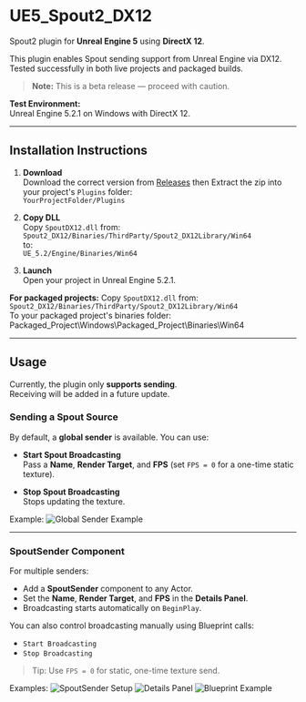 # UE5_Spout2_DX12

Spout2 plugin for **Unreal Engine 5** using **DirectX 12**.

This plugin enables Spout sending support from Unreal Engine via DX12.  
Tested successfully in both live projects and packaged builds.  
> **Note:** This is a beta release — proceed with caution.

**Test Environment:**  
Unreal Engine 5.2.1 on Windows with DirectX 12.

---

## Installation Instructions

1. **Download**  
   Download the correct version from [Releases](https://github.com/GPUbrainStorm/UE5_Spout2_DX12/releases) then Extract the zip into your project's `Plugins` folder:  
   `YourProjectFolder/Plugins`

2. **Copy DLL**  
   Copy `SpoutDX12.dll` from:  
   `Spout2_DX12/Binaries/ThirdParty/Spout2_DX12Library/Win64`  
   to:  
   `UE_5.2/Engine/Binaries/Win64`

3. **Launch**  
   Open your project in Unreal Engine 5.2.1.

**For packaged projects:**
Copy `SpoutDX12.dll` from:  
   `Spout2_DX12/Binaries/ThirdParty/Spout2_DX12Library/Win64`  
To your packaged project's binaries folder:
Packaged_Project\Windows\Packaged_Project\Binaries\Win64

---

## Usage

Currently, the plugin only **supports sending**.  
Receiving will be added in a future update.

### Sending a Spout Source

By default, a **global sender** is available. You can use:

- **Start Spout Broadcasting**  
  Pass a **Name**, **Render Target**, and **FPS** (set `FPS = 0` for a one-time static texture).

- **Stop Spout Broadcasting**  
  Stops updating the texture.

Example:
![Global Sender Example](https://github.com/user-attachments/assets/81508aae-386d-43a1-b79c-cd229edb7fc3)

---

### SpoutSender Component

For multiple senders:

- Add a **SpoutSender** component to any Actor.
- Set the **Name**, **Render Target**, and **FPS** in the **Details Panel**.
- Broadcasting starts automatically on `BeginPlay`.

You can also control broadcasting manually using Blueprint calls:
- `Start Broadcasting`
- `Stop Broadcasting`

> Tip: Use `FPS = 0` for static, one-time texture send.

Examples:
![SpoutSender Setup](https://github.com/user-attachments/assets/d18743bb-dab0-4911-a078-d93a9754379b)
![Details Panel](https://github.com/user-attachments/assets/e8f0c3ef-590b-46ab-8c72-0596b09f7906)
![Blueprint Example](https://github.com/user-attachments/assets/86f2fce1-ffb2-47d6-94f5-4f6561b53ad3)

